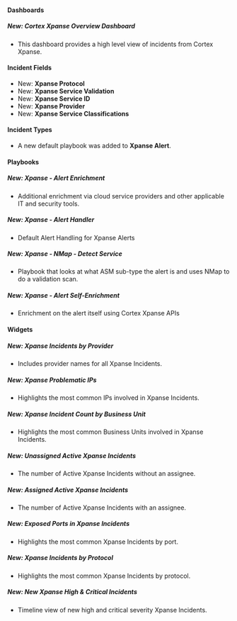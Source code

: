 
#### Dashboards

##### New: Cortex Xpanse Overview Dashboard

- This dashboard provides a high level view of incidents from Cortex Xpanse.

#### Incident Fields

- New: **Xpanse Protocol**
- New: **Xpanse Service Validation**
- New: **Xpanse Service ID**
- New: **Xpanse Provider**
- New: **Xpanse Service Classifications**

#### Incident Types

- A new default playbook was added to **Xpanse Alert**.

#### Playbooks

##### New: Xpanse - Alert Enrichment

- Additional enrichment via cloud service providers and other applicable IT and security tools.
##### New: Xpanse - Alert Handler

- Default Alert Handling for Xpanse Alerts
##### New: Xpanse - NMap - Detect Service

- Playbook that looks at what ASM sub-type the alert is and uses NMap to do a validation scan.
##### New: Xpanse - Alert Self-Enrichment

- Enrichment on the alert itself using Cortex Xpanse APIs

#### Widgets

##### New: Xpanse Incidents by Provider

- Includes provider names for all Xpanse Incidents.

##### New: Xpanse Problematic IPs

- Highlights the most common IPs involved in Xpanse Incidents.

##### New: Xpanse Incident Count by Business Unit

- Highlights the most common Business Units involved in Xpanse Incidents.

##### New: Unassigned Active Xpanse Incidents

- The number of Active Xpanse Incidents without an assignee.

##### New: Assigned Active Xpanse Incidents

- The number of Active Xpanse Incidents with an assignee.

##### New: Exposed Ports in Xpanse Incidents

- Highlights the most common Xpanse Incidents by port.

##### New: Xpanse Incidents by Protocol

- Highlights the most common Xpanse Incidents by protocol.

##### New: New Xpanse High & Critical Incidents

- Timeline view of new high and critical severity Xpanse Incidents.
